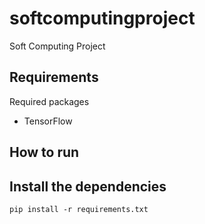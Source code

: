 # softcomputingproject
Soft Computing Project
## Requirements
Required packages
- TensorFlow

## How to run

## Install the dependencies

```
pip install -r requirements.txt
```
